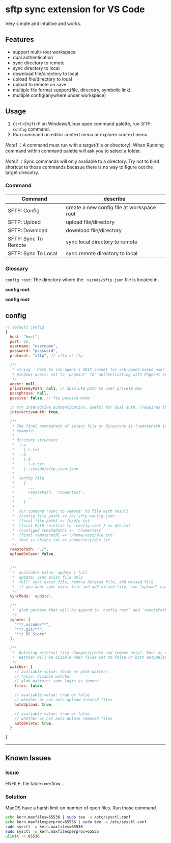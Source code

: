 # sftp sync extension for VS Code
Very simple and intuitive and works.

## Features

* support multi-root workspace
* dual authentication
* sync directory to remote
* sync directory to local
* download file/directory to local
* upload file/directory to local
* upload to remote on save
* multiple file format support(file, direcotry, symbolic link)
* multiple config(anywhere under workspace)

## Usage
1. `Ctrl+Shift+P` on Windows/Linux open command palette, run `SFTP: config` command.
2. Run command on editor context menu or explorer context menu.

*Note1* ：A command must run with a target(file or directory). When Running command within command palette will ask you to select a folder.

*Note2* ：Sync commands will only avaliable to a directory. Try not to bind shortcut to those commands becasue there is no way to figure out the target direcotry.

### Command
| Command              | describe                                    |
| -------------------- |---------------------------------------------|
| SFTP: Config         | create a new config file at workspace root  |
| SFTP: Upload         | upload file/directory                       |
| SFTP: Download       | download file/directory                     |
| SFTP: Sync To Remote | sync local directory to remote              |
| SFTP: Sync To Local  | sync remote directory to local              |
  
### Glossary
`config root`: The directory where the `.vscode/sftp.json` file is located in.

**config root**: 

**config root**: 

## config
```js
// default config
{
  host: "host",
  port: 22,
  username: "username",
  password: "password",
  protocol: "sftp", // sftp or ftp

  /**
   * string - Path to ssh-agent's UNIX socket for ssh-agent-based user authentication.
   * Windows users: set to 'pageant' for authenticating with Pageant or (actual) path to a cygwin "UNIX socket.
   */
  agent: null, 
  privateKeyPath: null, // absolute path to user private key
  passphrase: null,
  passive: false, // ftp passive mode

  // try interactive authentication, useful for dual auth. (requires the server has keyboard-interactive enabled)
  interactiveAuth: true, 

  /**
   * The final remotePath of select file or directory is {remotePath in config file} + {local file Path relative to `config root`}.
   * example:
   *
   * dirctory structure
   *  |-a
   *    |-c.txt
   *  |-b
   *    |-d
   *      |-e.txt
   *    |-.vscode/sftp.json.json
   *  
   *  config file 
   *    {
   *      ...
   *      remotePath: '/home/test',
   *      ...
   *    }
   *    
   *  run command 'sync to remote' to file with result
   *  {config file path} => /b/.sftp-config.json
   *  {local file path} => /b/d/e.txt
   *  {local Path relative to `config root`} => d/e.txt
   *  {configed remotePath} => '/home/test'
   *  {final remotePath} => '/home/test/d/e.txt'
   *  that is /b/d/e.txt => /home/test/d/e.txt
   */ 
  remotePath: "./", 
  uploadOnSave: false,


  /**
   *  avaliable value: update | full
   *  update: sync exist file only
   *  full: sync exist file, remove deleted file, add missed file
   *  if you want sync exist file and add missed file, use "upload" commond!
   */ 
  syncMode: 'update',

  /**
   *  glob pattern that will be append to `config root` and `remotePath`
   */ 
  ignore: [
    "**/.vscode/**",
    "**/.git/**",
    "**/.DS_Store"
  ],

  /**
   *  Watching external file changes(create and remove only). Such as compile/build output or git branch switching.
   *  Watcher will be disable when files set to false or both autoDelete and autoUpload set to false,
   */
  watcher: {
    // avaliable value: false or glob pattern
    // false: disable watcher
    // glob pattern: same logic as ignore
    files: false, 

    // avaliable value: true or false
    // whether or not auto upload created files
    autoUpload: true,

    // avaliable value: true or false
    // whether or not auto delete removed files
    autoDelete: true,
  }

}
```

-----------------------------------------------------------------------------------------------------------

## Known Issues

### Issue
ENFILE: file table overflow ...
### Solution
MacOS have a harsh limit on number of open files. Run those command
```bash
echo kern.maxfiles=65536 | sudo tee -a /etc/sysctl.conf
echo kern.maxfilesperproc=65536 | sudo tee -a /etc/sysctl.conf
sudo sysctl -w kern.maxfiles=65536
sudo sysctl -w kern.maxfilesperproc=65536
ulimit -n 65536
```
